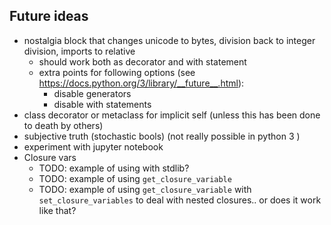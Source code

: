 ## Future ideas

- nostalgia block that changes unicode to bytes, division back to integer division, imports to relative
    - should work both as decorator and with statement
    - extra points for following options (see https://docs.python.org/3/library/__future__.html):
        - disable generators
        - disable with statements
- class decorator or metaclass for implicit self (unless this has been done to death by others)
- subjective truth (stochastic bools) (not really possible in python 3 )
- experiment with jupyter notebook
- Closure vars
    - TODO: example of using with stdlib?
    - TODO: example of using `get_closure_variable`
    - TODO: example of using `get_closure_variable` with `set_closure_variables` to deal with nested closures..
      or does it work like that?


